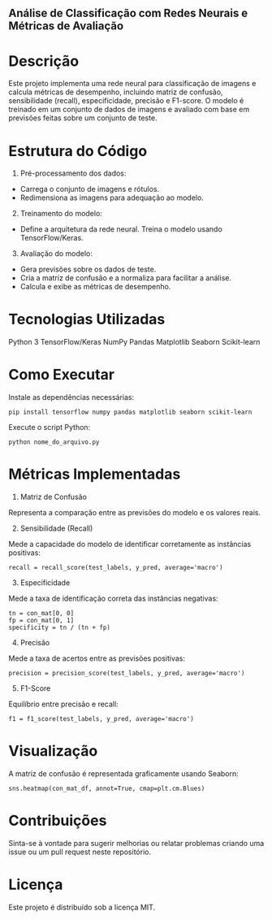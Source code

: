 ## Análise de Classificação com Redes Neurais e Métricas de Avaliação

# Descrição

Este projeto implementa uma rede neural para classificação de imagens e calcula métricas de desempenho, incluindo matriz de confusão, sensibilidade (recall), especificidade, precisão e F1-score. O modelo é treinado em um conjunto de dados de imagens e avaliado com base em previsões feitas sobre um conjunto de teste.

# Estrutura do Código

1.  Pré-processamento dos dados:

* Carrega o conjunto de imagens e rótulos.
* Redimensiona as imagens para adequação ao modelo.

2.  Treinamento do modelo:

*  Define a arquitetura da rede neural.
  Treina o modelo usando TensorFlow/Keras.

3.  Avaliação do modelo:

*  Gera previsões sobre os dados de teste.
*  Cria a matriz de confusão e a normaliza para facilitar a análise.
*  Calcula e exibe as métricas de desempenho.


# Tecnologias Utilizadas

Python 3
TensorFlow/Keras
NumPy
Pandas
Matplotlib
Seaborn
Scikit-learn

# Como Executar

Instale as dependências necessárias:

```
pip install tensorflow numpy pandas matplotlib seaborn scikit-learn
```

Execute o script Python:

```
python nome_do_arquivo.py
```

# Métricas Implementadas

1. Matriz de Confusão

Representa a comparação entre as previsões do modelo e os valores reais.

2. Sensibilidade (Recall)

Mede a capacidade do modelo de identificar corretamente as instâncias positivas:

```
recall = recall_score(test_labels, y_pred, average='macro')
```

3. Especificidade

Mede a taxa de identificação correta das instâncias negativas:

```
tn = con_mat[0, 0]
fp = con_mat[0, 1]
specificity = tn / (tn + fp)
```

4. Precisão

Mede a taxa de acertos entre as previsões positivas:

```
precision = precision_score(test_labels, y_pred, average='macro')
```

5. F1-Score

Equilíbrio entre precisão e recall:

```
f1 = f1_score(test_labels, y_pred, average='macro')
```

# Visualização

A matriz de confusão é representada graficamente usando Seaborn:

```
sns.heatmap(con_mat_df, annot=True, cmap=plt.cm.Blues)
```

# Contribuições

Sinta-se à vontade para sugerir melhorias ou relatar problemas criando uma issue ou um pull request neste repositório.


# Licença

Este projeto é distribuído sob a licença MIT.

